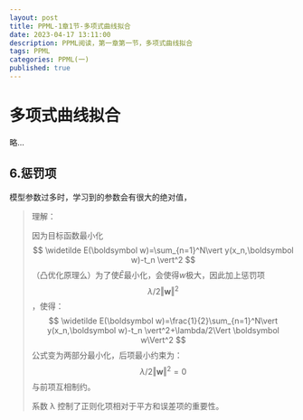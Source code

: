 ```yaml
---
layout: post
title: PPML-1章1节-多项式曲线拟合
date: 2023-04-17 13:11:00
description: PPML阅读，第一章第一节，多项式曲线拟合
tags: PPML
categories: PPML(一)
published: true
---
```


# 多项式曲线拟合

略...

## 6.惩罚项

模型参数过多时，学习到的参数会有很大的绝对值，



> 理解：
>
> 因为目标函数最小化
> $$
> \widetilde E(\boldsymbol w)=\sum_{n=1}^N\vert y(x_n,\boldsymbol w)-t_n \vert^2
> $$
> （凸优化原理么）为了使$\widetilde E$最小化，会使得$w$极大，因此加上惩罚项$$\lambda/2\Vert \boldsymbol w\Vert^2$$，使得：
> $$
> \widetilde E(\boldsymbol w)=\frac{1}{2}\sum_{n=1}^N\vert y(x_n,\boldsymbol w)-t_n \vert^2+\lambda/2\Vert \boldsymbol w\Vert^2
> $$
> 公式变为两部分最小化，后项最小约束为：$$\lambda/2\Vert \boldsymbol w\Vert^2=0$$与前项互相制约。
>
> 系数 λ 控制了正则化项相对于平方和误差项的重要性。





